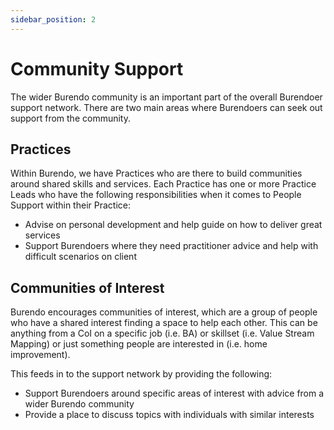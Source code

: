 ```yaml
---
sidebar_position: 2
---
```


# Community Support

The wider Burendo community is an important part of the overall Burendoer support network. There are two main areas where Burendoers can seek out support from the community.

## Practices

Within Burendo, we have Practices who are there to build communities around shared skills and services. Each Practice has one or more Practice Leads who have the following responsibilities when it comes to People Support within their Practice:

- Advise on personal development and help guide on how to deliver great services
- Support Burendoers where they need practitioner advice and help with difficult scenarios on client

## Communities of Interest

Burendo encourages communities of interest, which are a group of people who have a shared interest finding a space to help each other. This can be anything from a CoI on a specific job (i.e. BA) or skillset (i.e. Value Stream Mapping) or just something people are interested in (i.e. home improvement).

This feeds in to the support network by providing the following:

- Support Burendoers around specific areas of interest with advice from a wider Burendo community
- Provide a place to discuss topics with individuals with similar interests
